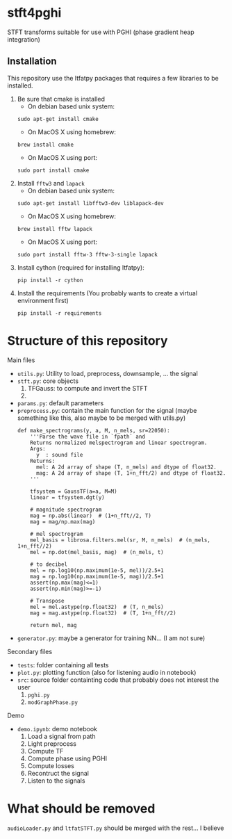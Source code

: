 # stft4pghi
STFT transforms suitable for use with PGHI (phase gradient heap integration)

## Installation

This repository use the ltfatpy packages that requires a few libraries to be installed. 

1. Be sure that cmake is installed
   * On debian based unix system:
    ```
    sudo apt-get install cmake
    ```
   * On MacOS X using homebrew:
    ```
    brew install cmake
    ```
   * On MacOS X using port:
    ```
    sudo port install cmake
    ```
2. Install `fftw3` and `lapack`
   * On debian based unix system:
    ```
    sudo apt-get install libfftw3-dev liblapack-dev
    ```
   * On MacOS X using homebrew:
    ```
    brew install fftw lapack
    ```
   * On MacOS X using port:
    ```
    sudo port install fftw-3 fftw-3-single lapack
    ```
3. Install cython (required for installing ltfatpy):
    ```
    pip install -r cython
    ```      
4. Install the requirements (You probably wants to create a virtual environment first)
    ```
    pip install -r requirements
    ```    

# Structure of this repository

Main files
* `utils.py`: Utility to load, preprocess, downsample, ... the signal
* `stft.py`: core objects 
    1. TFGauss: to compute and invert the STFT
    2. 
* `params.py`: default parameters
* `preprocess.py`: contain the main function for the signal (maybe something like this, also maybe to be merged with utils.py)
    ```
    def make_spectrograms(y, a, M, n_mels, sr=22050):
        '''Parse the wave file in `fpath` and
        Returns normalized melspectrogram and linear spectrogram.
        Args:
          y  : sound file
        Returns:
          mel: A 2d array of shape (T, n_mels) and dtype of float32.
          mag: A 2d array of shape (T, 1+n_fft/2) and dtype of float32.
        '''

        tfsystem = GaussTF(a=a, M=M)
        linear = tfsystem.dgt(y)

        # magnitude spectrogram
        mag = np.abs(linear)  # (1+n_fft//2, T)
        mag = mag/np.max(mag)

        # mel spectrogram
        mel_basis = librosa.filters.mel(sr, M, n_mels)  # (n_mels, 1+n_fft//2)
        mel = np.dot(mel_basis, mag)  # (n_mels, t)

        # to decibel
        mel = np.log10(np.maximum(1e-5, mel))/2.5+1
        mag = np.log10(np.maximum(1e-5, mag))/2.5+1
        assert(np.max(mag)<=1)
        assert(np.min(mag)>=-1)    

        # Transpose
        mel = mel.astype(np.float32)  # (T, n_mels)
        mag = mag.astype(np.float32)  # (T, 1+n_fft//2)

        return mel, mag

    ```
* `generator.py`: maybe a generator for training NN... (I am not sure)
    
Secondary files
* `tests`: folder containing all tests
* `plot.py`: plotting function (also for listening audio in notebook)
* `src`: source folder containting code that probably does not interest the user
    1. `pghi.py`
    2. `modGraphPhase.py`

Demo
* `demo.ipynb`: demo notebook
    1. Load a signal from path
    2. Light preprocess
    3. Compute TF
    4. Compute phase using PGHI
    5. Compute losses
    6. Recontruct the signal
    7. Listen to the signals


# What should be removed
`audioLoader.py` and `ltfatSTFT.py` should be merged with the rest... I believe
